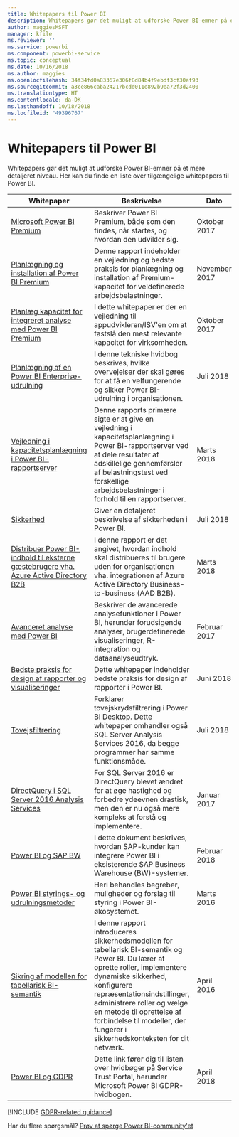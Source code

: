 ```yaml
---
title: Whitepapers til Power BI
description: Whitepapers gør det muligt at udforske Power BI-emner på et mere detaljeret niveau.
author: maggiesMSFT
manager: kfile
ms.reviewer: ''
ms.service: powerbi
ms.component: powerbi-service
ms.topic: conceptual
ms.date: 10/16/2018
ms.author: maggies
ms.openlocfilehash: 34f34fd0a83367e306f8d84b4f9ebdf3cf30af93
ms.sourcegitcommit: a3ce866caba24217bcdd011e892b9ea72f3d2400
ms.translationtype: HT
ms.contentlocale: da-DK
ms.lasthandoff: 10/18/2018
ms.locfileid: "49396767"
---
```

# <a name="whitepapers-for-power-bi"></a>Whitepapers til Power BI

Whitepapers gør det muligt at udforske Power BI-emner på et mere detaljeret niveau. Her kan du finde en liste over tilgængelige whitepapers til Power BI.

| Whitepaper | Beskrivelse | Dato |
| --- | --- | --- |
| [Microsoft Power BI Premium](https://aka.ms/pbipremiumwhitepaper) |Beskriver Power BI Premium, både som den findes, når startes, og hvordan den udvikler sig. | Oktober 2017 |
| [Planlægning og installation af Power BI Premium](https://aka.ms/Premium-Capacity-Planning-Deployment)| Denne rapport indeholder en vejledning og bedste praksis for planlægning og installation af Premium-kapacitet for veldefinerede arbejdsbelastninger.| November 2017 |
| [Planlæg kapacitet for integreret analyse med Power BI Premium](https://aka.ms/pbiewhitepaper) |I dette whitepaper er der en vejledning til appudvikleren/ISV'en om at fastslå den mest relevante kapacitet for virksomheden. | Oktober 2017 |
| [Planlægning af en Power BI Enterprise-udrulning](https://aka.ms/pbienterprisedeploy) |I denne tekniske hvidbog beskrives, hvilke overvejelser der skal gøres for at få en velfungerende og sikker Power BI-udrulning i organisationen. | Juli 2018 |
| [Vejledning i kapacitetsplanlægning i Power BI-rapportserver](report-server/capacity-planning.md) |Denne rapports primære sigte er at give en vejledning i kapacitetsplanlægning i Power BI-rapportserver ved at dele resultater af adskillelige gennemførsler af belastningstest ved forskellige arbejdsbelastninger i forhold til en rapportserver. | Marts 2018 |
| [Sikkerhed](service-admin-power-bi-security.md) |Giver en detaljeret beskrivelse af sikkerheden i Power BI. | Juli 2018 |
| [Distribuer Power BI-indhold til eksterne gæstebrugere vha. Azure Active Directory B2B](https://aka.ms/powerbi-b2b-whitepaper)|I denne rapport er det angivet, hvordan indhold skal distribueres til brugere uden for organisationen vha. integrationen af Azure Active Directory Business-to-business (AAD B2B).| Marts 2018 |
| [Avanceret analyse med Power BI](https://info.microsoft.com/advanced-analytics-with-power-bi.html?Is=Website) |Beskriver de avancerede analysefunktioner i Power BI, herunder forudsigende analyser, brugerdefinerede visualiseringer, R-integration og dataanalyseudtryk. | Februar 2017 |
| [Bedste praksis for design af rapporter og visualiseringer](visuals/power-bi-visualization-best-practices.md) |Dette whitepaper indeholder bedste praksis for design af rapporter i Power BI. | Juni 2018 |
| [Tovejsfiltrering](desktop-bidirectional-filtering.md) |Forklarer tovejskrydsfiltrering i Power BI Desktop. Dette whitepaper omhandler også SQL Server Analysis Services 2016, da begge programmer har samme funktionsmåde. | Juli 2018 |
| [DirectQuery i SQL Server 2016 Analysis Services](https://blogs.msdn.microsoft.com/analysisservices/2017/04/06/directquery-in-sql-server-2016-analysis-services-whitepaper/) |For SQL Server 2016 er DirectQuery blevet ændret for at øge hastighed og forbedre ydeevnen drastisk, men den er nu også mere kompleks at forstå og implementere. | Januar 2017 |
| [Power BI og SAP BW](https://aka.ms/powerbiandsapbw)| I dette dokument beskrives, hvordan SAP-kunder kan integrere Power BI i eksisterende SAP Business Warehouse (BW)-systemer.| Februar 2018 |
| [Power BI styrings- og udrulningsmetoder](http://go.microsoft.com/fwlink/?LinkId=785915&clcid=0x409) | Heri behandles begreber, muligheder og forslag til styring i Power BI-økosystemet. | Marts 2016 |
| [Sikring af modellen for tabellarisk BI-semantik](http://download.microsoft.com/download/D/2/0/D20E1C5F-72EA-4505-9F26-FEF9550EFD44/Securing%20the%20Tabular%20BI%20Semantic%20Model.docx) |I denne rapport introduceres sikkerhedsmodellen for tabellarisk BI-semantik og Power BI. Du lærer at oprette roller, implementere dynamiske sikkerhed, konfigurere repræsentationsindstillinger, administrere roller og vælge en metode til oprettelse af forbindelse til modeller, der fungerer i sikkerhedskonteksten for dit netværk. | April 2016 |
| [Power BI og GDPR](https://aka.ms/power-bi-gdpr-whitepaper)| Dette link fører dig til listen over hvidbøger på Service Trust Portal, herunder Microsoft Power BI GDPR-hvidbogen. | April 2018 |

[!INCLUDE [GDPR-related guidance](includes/gdpr-hybrid-note.md)]

Har du flere spørgsmål? [Prøv at spørge Power BI-community'et](http://community.powerbi.com/)
